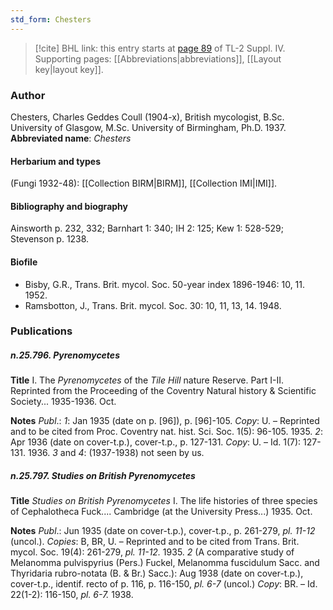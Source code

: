```yaml
---
std_form: Chesters
---
```


> [!cite] BHL link: this entry starts at [page 89](https://www.biodiversitylibrary.org/page/33265766) of TL-2 Suppl. IV.
> Supporting pages: [[Abbreviations|abbreviations]], [[Layout key|layout key]].

### Author

Chesters, Charles Geddes Coull (1904-x), British mycologist, B.Sc. University of Glasgow, M.Sc. University of Birmingham, Ph.D. 1937. 
**Abbreviated name**: *Chesters*

#### Herbarium and types

(Fungi 1932-48): [[Collection BIRM|BIRM]], [[Collection IMI|IMI]].

#### Bibliography and biography

Ainsworth p. 232, 332; Barnhart 1: 340; IH 2: 125; Kew 1: 528-529; Stevenson p. 1238.

#### Biofile

- Bisby, G.R., Trans. Brit. mycol. Soc. 50-year index 1896-1946: 10, 11. 1952.
- Ramsbotton, J., Trans. Brit. mycol. Soc. 30: 10, 11, 13, 14. 1948.

### Publications

##### n.25.796. Pyrenomycetes

**Title**
I. The *Pyrenomycetes* of the *Tile Hill* nature Reserve. Part I-II. Reprinted from the Proceeding of the Coventry Natural history & Scientific Society... 1935-1936. Oct.

**Notes**
*Publ*.: *1*: Jan 1935 (date on p. \[96\]), p. \[96\]-105. *Copy*: U. – Reprinted and to be cited from Proc. Coventry nat. hist. Sci. Soc. 1(5): 96-105. 1935.
*2*: Apr 1936 (date on cover-t.p.), cover-t.p., p. 127-131. *Copy*: U. – Id. 1(7): 127-131. 1936.
*3* and *4*: (1937-1938) not seen by us.

##### n.25.797. Studies on British Pyrenomycetes

**Title**
*Studies on British Pyrenomycetes* I. The life histories of three species of Cephalotheca Fuck.... Cambridge (at the University Press...) 1935. Oct.

**Notes**
*Publ*.: Jun 1935 (date on cover-t.p.), cover-t.p., p. 261-279, *pl. 11-12* (uncol.). *Copies*: B, BR, U. – Reprinted and to be cited from Trans. Brit. mycol. Soc. 19(4): 261-279, *pl. 11-12.* 1935.
*2* (A comparative study of Melanomma pulvispyrius (Pers.) Fuckel, Melanomma fuscidulum Sacc. and Thyridaria rubro-notata (B. & Br.) Sacc.): Aug 1938 (date on cover-t.p.), cover-t.p., identif. recto of p. 116, p. 116-150, *pl. 6-7* (uncol.) *Copy*: BR. – Id. 22(1-2): 116-150, *pl. 6-7.* 1938.

